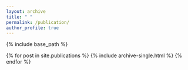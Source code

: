 ```yaml
---
layout: archive
title: " "
permalink: /publication/
author_profile: true
---
```


{% include base_path %}


{% for post in site.publications %}
  {% include archive-single.html %}
{% endfor %}
